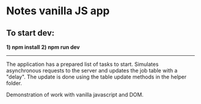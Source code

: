 <h1>Notes vanilla JS app</h1>
<h2>To start dev:</h2>
<b>1) npm install</b>
<b>2) npm run dev</b>
<hr>
The application has a prepared list of tasks to start. Simulates asynchronous requests to the server and updates the job table with a "delay". The update is done using the table update methods in the helper folder.

Demonstration of work with vanilla javascript and DOM.
